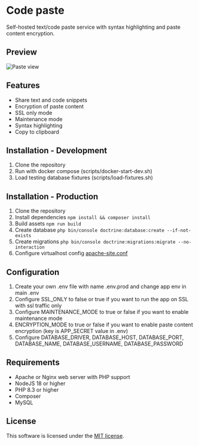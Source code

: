 # Code paste
Self-hosted text/code paste service with syntax highlighting and paste content encryption.

## Preview
![Paste view](.github/images/preview.png)

## Features
- Share text and code snippets
- Encryption of paste content
- SSL only mode
- Maintenance mode
- Syntax highlighting
- Copy to clipboard

## Installation - Development
1. Clone the repository
2. Run with docker compose (scripts/docker-start-dev.sh)
3. Load testing database fixtures (scripts/load-fixtures.sh)

## Installation - Production
1. Clone the repository
2. Install dependencies ``npm install && composer install``
3. Build assets ``npm run build``
4. Create database ``php bin/console doctrine:database:create --if-not-exists``
5. Create migrations ``php bin/console doctrine:migrations:migrate --no-interaction``
6. Configure virtualhost config [apache-site.conf](./docker/configs/apache-site.conf)

## Configuration
1. Create your own .env file with name .env.prod and change app env in main .env
2. Configure SSL_ONLY to false or true if you want to run the app on SSL with ssl traffic only
3. Configure MAINTENANCE_MODE to true or false if you want to enable maintenance mode
4. ENCRYPTION_MODE to true or false if you want to enable paste content encryption (key is APP_SECRET value in .env)
5. Configure DATABASE_DRIVER, DATABASE_HOST, DATABASE_PORT, DATABASE_NAME, DATABASE_USERNAME, DATABASE_PASSWORD

## Requirements
- Apache or Nginx web server with PHP support
- NodeJS 18 or higher
- PHP 8.3 or higher
- Composer
- MySQL

## License
This software is licensed under the [MIT license](https://github.com/lukasbecvar/code-paste/blob/main/LICENSE).
